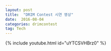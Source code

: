 ```yaml
---  
layout: post  
title:  "DRIM Contest 시연 영상"
date:  2016-08-04 
categories: drimcontest   
tag: Tech  
---  
```


{% include youtube.html id="uYTCSVHBrz0" %}  